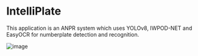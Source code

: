# IntelliPlate

This application is an ANPR system which uses YOLOv8, IWPOD-NET and EasyOCR for numberplate detection and recognition.

![image](https://github.com/aadarsh-ram/kavach-2023/assets/25586296/b97a8a5f-df96-43f3-8304-0e39340fcd60)
